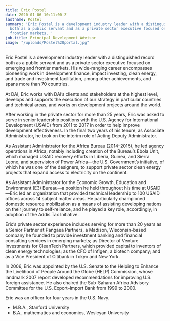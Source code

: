```yaml
---
title: Eric Postel
date: 2020-01-06 10:11:00 Z
lastname: Postel
summary: 'Eric Postel is a development industry leader with a distinguished record
  both as a public servant and as a private sector executive focused on emerging and
  frontier markets. '
job-title: Principal Development Advisor
image: "/uploads/Postel%20portal.jpg"
---
```


Eric Postel is a development industry leader with a distinguished record both as a public servant and as a private sector executive focused on emerging and frontier markets. His wide-ranging career encompasses pioneering work in development finance, impact investing, clean energy, and trade and investment facilitation, among other achievements, and spans more than 70 countries.

At DAI, Eric works with DAI’s clients and stakeholders at the highest level, develops and supports the execution of our strategy in particular countries and technical areas, and works on development projects around the world.

After working in the private sector for more than 25 years, Eric was asked to serve in senior leadership positions with the U.S. Agency for International Development (USAID) from 2011 to 2017 in order to help improve development effectiveness. In the final two years of his tenure, as Associate Administrator, he took on the interim role of Acting Deputy Administrator. 

As Assistant Administrator for the Africa Bureau (2014–2015), he led agency operations in Africa, notably including creation of the Bureau’s Ebola Unit, which managed USAID recovery efforts in Liberia, Guinea, and Sierra Leone, and supervision of Power Africa—the U.S. Government’s initiative, of which he was one of the designers, to support private sector clean energy projects that expand access to electricity on the continent.  

As Assistant Administrator for the Economic Growth, Education and Environment (E3) Bureau—a position he held throughout his time at USAID—Eric led an organization that provided technical leadership to 100 USAID offices across 14 subject matter areas. He particularly championed domestic resource mobilization as a means of assisting developing nations on their journey to self-reliance, and he played a key role, accordingly, in adoption of the Addis Tax Initiative.

Eric’s private sector experience includes serving for more than 20 years as a Senior Partner at Pangaea Partners, a Madison, Wisconsin-based company he founded to provide investment banking and financial consulting services in emerging markets; as Director of Venture Investments for CleanTech Partners, which provided capital to inventors of clean energy technologies; as the CFO of Infigen, a biotech company;  and as a Vice President of Citibank in Tokyo and New York. 

In 2006, Eric was appointed by the U.S. Senate to the Helping to Enhance the Livelihood of People Around the Globe (HELP) Commission, whose landmark 2007 report developed recommendations for improving U.S. foreign assistance. He also chaired the Sub-Saharan Africa Advisory Committee for the U.S. Export–Import Bank from 1999 to 2000.

Eric was an officer for four years in the U.S. Navy.

* M.B.A., Stanford University
* B.A., mathematics and economics, Wesleyan University